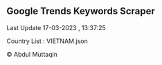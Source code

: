 

## Google Trends Keywords Scraper 
 
Last Update 17-03-2023 , 13:37:25

Country List :
VIETNAM.json



© Abdul Muttaqin 
